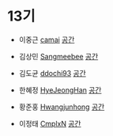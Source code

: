 # 13기

- 이중근 [camai](https://github.com/camai/)
[공간](https://github.com/StudyFork/GoogryAndroidArchitectureStudy/tree/master/class13/camai)

- 김상민 [Sangmeebee](https://github.com/Sangmeebee/)
[공간](https://github.com/StudyFork/GoogryAndroidArchitectureStudy/tree/master/class13/Sangmeebee)

- 김도균 [ddochi93](https://github.com/ddochi93/)
[공간](https://github.com/StudyFork/GoogryAndroidArchitectureStudy/tree/master/class13/ddochi93)

- 한혜정 [HyeJeongHan](https://github.com/HyeJeongHan)
[공간](https://github.com/StudyFork/GoogryAndroidArchitectureStudy/tree/master/class13/HyeJeongHan)

- 황준홍 [Hwangjunhong](https://github.com/Hwangjunhong)
[공간](https://github.com/StudyFork/GoogryAndroidArchitectureStudy/tree/master/class13/Hwangjunhong)

- 이정태 [CmplxN](https://github.com/CmplxN/)
[공간](https://github.com/StudyFork/GoogryAndroidArchitectureStudy/tree/master/class13/CmplxN)
